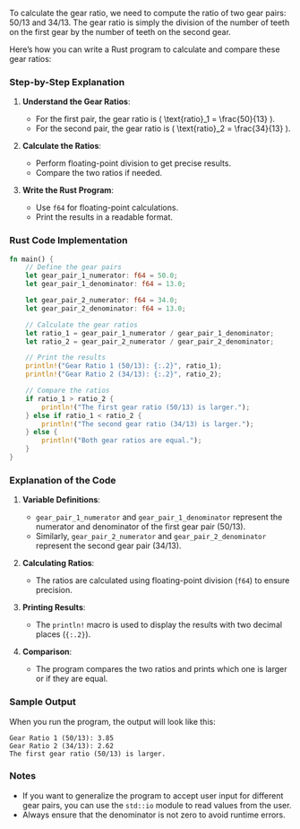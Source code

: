 To calculate the gear ratio, we need to compute the ratio of two gear pairs: 50/13 and 34/13. The gear ratio is simply the division of the number of teeth on the first gear by the number of teeth on the second gear.

Here’s how you can write a Rust program to calculate and compare these gear ratios:

### Step-by-Step Explanation

1. **Understand the Gear Ratios**:
   - For the first pair, the gear ratio is \( \text{ratio}_1 = \frac{50}{13} \).
   - For the second pair, the gear ratio is \( \text{ratio}_2 = \frac{34}{13} \).

2. **Calculate the Ratios**:
   - Perform floating-point division to get precise results.
   - Compare the two ratios if needed.

3. **Write the Rust Program**:
   - Use `f64` for floating-point calculations.
   - Print the results in a readable format.

### Rust Code Implementation

```rust
fn main() {
    // Define the gear pairs
    let gear_pair_1_numerator: f64 = 50.0;
    let gear_pair_1_denominator: f64 = 13.0;

    let gear_pair_2_numerator: f64 = 34.0;
    let gear_pair_2_denominator: f64 = 13.0;

    // Calculate the gear ratios
    let ratio_1 = gear_pair_1_numerator / gear_pair_1_denominator;
    let ratio_2 = gear_pair_2_numerator / gear_pair_2_denominator;

    // Print the results
    println!("Gear Ratio 1 (50/13): {:.2}", ratio_1);
    println!("Gear Ratio 2 (34/13): {:.2}", ratio_2);

    // Compare the ratios
    if ratio_1 > ratio_2 {
        println!("The first gear ratio (50/13) is larger.");
    } else if ratio_1 < ratio_2 {
        println!("The second gear ratio (34/13) is larger.");
    } else {
        println!("Both gear ratios are equal.");
    }
}
```

### Explanation of the Code

1. **Variable Definitions**:
   - `gear_pair_1_numerator` and `gear_pair_1_denominator` represent the numerator and denominator of the first gear pair (50/13).
   - Similarly, `gear_pair_2_numerator` and `gear_pair_2_denominator` represent the second gear pair (34/13).

2. **Calculating Ratios**:
   - The ratios are calculated using floating-point division (`f64`) to ensure precision.

3. **Printing Results**:
   - The `println!` macro is used to display the results with two decimal places (`{:.2}`).

4. **Comparison**:
   - The program compares the two ratios and prints which one is larger or if they are equal.

### Sample Output

When you run the program, the output will look like this:

```
Gear Ratio 1 (50/13): 3.85
Gear Ratio 2 (34/13): 2.62
The first gear ratio (50/13) is larger.
```

### Notes

- If you want to generalize the program to accept user input for different gear pairs, you can use the `std::io` module to read values from the user.
- Always ensure that the denominator is not zero to avoid runtime errors.
